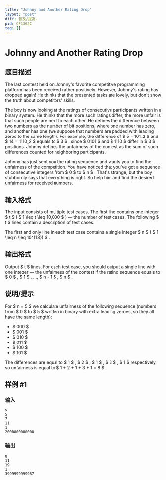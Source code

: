 ```yaml
---
title: "Johnny and Another Rating Drop"
layout: "post"
diff: 普及/提高-
pid: CF1362C
tag: []
---
```


# Johnny and Another Rating Drop

## 题目描述

The last contest held on Johnny's favorite competitive programming platform has been received rather positively. However, Johnny's rating has dropped again! He thinks that the presented tasks are lovely, but don't show the truth about competitors' skills.

The boy is now looking at the ratings of consecutive participants written in a binary system. He thinks that the more such ratings differ, the more unfair is that such people are next to each other. He defines the difference between two numbers as the number of bit positions, where one number has zero, and another has one (we suppose that numbers are padded with leading zeros to the same length). For example, the difference of $ 5 = 101_2 $ and $ 14 = 1110_2 $ equals to $ 3 $ , since $ 0101 $ and $ 1110 $ differ in $ 3 $ positions. Johnny defines the unfairness of the contest as the sum of such differences counted for neighboring participants.

Johnny has just sent you the rating sequence and wants you to find the unfairness of the competition. You have noticed that you've got a sequence of consecutive integers from $ 0 $ to $ n $ . That's strange, but the boy stubbornly says that everything is right. So help him and find the desired unfairness for received numbers.

## 输入格式

The input consists of multiple test cases. The first line contains one integer $ t $ ( $ 1 \leq t \leq 10\,000 $ ) — the number of test cases. The following $ t $ lines contain a description of test cases.

The first and only line in each test case contains a single integer $ n $ ( $ 1 \leq n \leq 10^{18}) $ .

## 输出格式

Output $ t $ lines. For each test case, you should output a single line with one integer — the unfairness of the contest if the rating sequence equals to $ 0 $ , $ 1 $ , ..., $ n - 1 $ , $ n $ .

## 说明/提示

For $ n = 5 $ we calculate unfairness of the following sequence (numbers from $ 0 $ to $ 5 $ written in binary with extra leading zeroes, so they all have the same length):

- $ 000 $
- $ 001 $
- $ 010 $
- $ 011 $
- $ 100 $
- $ 101 $

The differences are equal to $ 1 $ , $ 2 $ , $ 1 $ , $ 3 $ , $ 1 $ respectively, so unfairness is equal to $ 1 + 2 + 1 + 3 + 1 = 8 $ .

## 样例 #1

### 输入

```
5
5
7
11
1
2000000000000
```

### 输出

```
8
11
19
1
3999999999987
```

